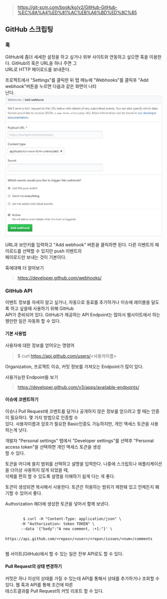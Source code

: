 > https://git-scm.com/book/ko/v2/GitHub-GitHub-%EC%8A%A4%ED%81%AC%EB%A6%BD%ED%8C%85

## GitHub 스크립팅
### 훅
GitHub에 좀더 세세한 설정을 하고 싶거나 외부 사이트와 연동하고 싶으면 훅을 이용한다. GitHub의 훅은 URL을 하나 주면 그<br> URL로 HTTP 페이로드를 보내준다.

프로젝트에서 "Settings"를 클릭한 뒤 탭 메뉴에 "Webhooks"를 클릭후 "Add webhook"버튼을 누르면 다음과 같은 화면이 나타<br>난다.<br>
![scripting-webhook](./pic/scripting-webhook.JPG)<br>

URL과 보안키를 입력하고 "Add webhook" 버튼을 클릭하면 된다. 다른 이벤트의 페이로드를 선택할 수 있지만 push 이벤트의<br> 페이로드만 보내는 것이 기본이다. 

훅에대해 더 알아보기
> https://developer.github.com/webhooks/

### GitHub API
이벤트 정보를 자세히 알고 싶거나, 자동으로 동료를 추가하거나 이슈에 레이블을 달도록 하고 싶을때 사용하기 위해 GitHub<br> API가 준비되어 있다. GitHub가 제공하는 API Endpoint는 많아서 웹사이트에서 하는 웬만한 일은 자동화 할 수 있다.

#### 기본 사용법
사용자에 대한 정보를 얻어오는 명령어
> $ curl https://api.github.com/users/<사용자이름>

Organization, 프로젝트 이슈, 커밋 정보를 가져오는 Endpoint가 많이 있다.

사용가능한 Endpoint들 보기
> https://developer.github.com/v3/apps/available-endpoints/

#### 이슈에 코멘트하기
이슈나 Pull Request에 코멘트를 달거나 공개하지 않은 정보를 얻으려고 할 때는 인증이 필요하다. 몇 가지 방법으로 인증할 수<br> 있다. 사용자이름과 암호가 필요한 Basic인증도 가능하지만, 개인 액세스 토큰을 사용하는게 낫다.

개발자 "Personal settings" 탭에서 "Developer settings"를 선택후 "Personal access token"을 선택하면 개인 액세스 토큰을 생성<br> 할 수 있다.

토큰을 어디에 쓸지 범위를 선택하고 설명을 입력한다. 나중에 스크립트나 애플리케이션을 더이상 사용하지 않게 되었을 때,<br> 삭제를 편히 할 수 있도록 설명을 이해하기 쉽게 다는 게 좋다.

토큰이 생성되면 복사해서 사용한다. 토큰은 허용하는 범위가 제한돼 있고 언제든지 폐기할 수 있어서 좋다.

Authorization 헤더에 생성한 토큰을 넣어서 함께 보낸다.
<pre>
    <code>
        $ curl -H "Content-Type: application/json" \
       -H "Authorization: token TOKEN" \
       --data '{"body":"A new comment, :+1:"}' \
       https://api.github.com/<<z>repos>/<<z>user>/<<z>repo>/issues/<<z>num>/comments
    </code>
</pre>
웹 사이트(GitHub)에서 할 수 있는 일은 전부 API로도 할 수 있다.

#### Pull Request의 상태 변경하기
커밋은 하나 이상의 상태를 가질 수 있는데 API를 통해서 상태를 추가하거나 조회할 수 있다. 웹 훅과 API를 통해 조건에 따른<br> 테스트결과를 Pull Request의 커밋 리포트 할 수 있다.

